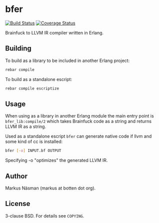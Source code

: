 bfer
==========
[![Build Status](https://travis-ci.org/markusn/bfer.png?branch=master)](https://travis-ci.org/markusn/bfer)
[![Coverage Status](https://coveralls.io/repos/markusn/bfer/badge.png?branch=master)](https://coveralls.io/r/markusn/bfer?branch=master)

Brainfuck to LLVM IR compiler written in Erlang.

## Building

To build as a library to be included in another Erlang project:

```bash
rebar compile
```

To build as a standalone escript:

```bash
rebar compile escriptize
```

## Usage

When using as a library in another Erlang module the main entry point is `bfer_lib:compile/2` which
takes Brainfuck code as a string and returns LLVM IR as a string.

Used as a standalone escript `bfer` can generate native code if llvm and some kind of cc is installed:

```bash
bfer [-o] INPUT.bf OUTPUT
```

Specifying -o "optimizes" the generated LLVM IR.

## Author
Markus Näsman (markus at botten dot org).

## License
3-clause BSD. For details see `COPYING`.

